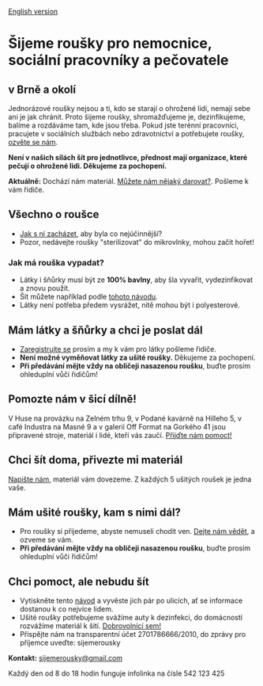 [English version](https://en.sijemerousky.cz/)

# Šijeme roušky pro nemocnice, sociální pracovníky a pečovatele

## v Brně a okolí

Jednorázové roušky nejsou a ti, kdo se starají o ohrožené lidi, nemají sebe ani je jak chránit. Proto šijeme roušky, shromažďujeme je, dezinfikujeme, balíme a rozdáváme tam, kde jsou třeba. Pokud jste terénní pracovníci, pracujete v sociálních službách nebo zdravotnictví a potřebujete roušky, [ozvěte se nám](https://docs.google.com/forms/d/e/1FAIpQLScT2zbyMPZp4LBdd6X_dBT3eAm15iF6gO4dS5KwYaPchdvWbA/viewform?usp=sf_link).

**Není v našich silách šít pro jednotlivce, přednost mají organizace, které pečují o ohrožené lidi. Děkujeme za pochopení.**

**Aktuálně:** Dochází nám materiál. [Můžete nám nějaký darovat?](https://docs.google.com/forms/d/e/1FAIpQLSdjZqHkglV2Gdva7ELOEVB6H6uPRfy8BAUKaHk2O_XiOAZpKw/viewform). Pošleme k vám řidiče. 

## Všechno o roušce
- [Jak s ní zacházet](https://scontent-prg1-1.xx.fbcdn.net/v/t1.15752-9/89870226_237727443933011_1964651537363894272_n.jpg?_nc_cat=105&_nc_sid=b96e70&_nc_ohc=dVfo8V14Zp4AX8Dj61Y&_nc_ht=scontent-prg1-1.xx&oh=dbc6920533f1e772bf43a4f1ca86ea3f&oe=5E93B966), aby byla co nejúčinnější?
- Pozor, nedávejte roušky "sterilizovat" do mikrovlnky, mohou začít hořet!

### Jak má rouška vypadat?
- Látky i šňůrky musí být ze **100% bavlny**, aby šla vyvařit, vydezinfikovat a znovu použít.
- Šít můžete například podle [tohoto návodu](https://drive.google.com/file/d/1jOadZlnYxfrnmT8MQqnZtCpBY7mKhgs1/view?usp=sharing).
- Látky není potřeba předem vysrážet, nitě mohou být i polyesterové.

## Mám látky a šňůrky a chci je poslat dál
- [Zaregistrujte se](https://docs.google.com/forms/d/e/1FAIpQLSdjZqHkglV2Gdva7ELOEVB6H6uPRfy8BAUKaHk2O_XiOAZpKw/viewform) prosím a my k vám pro látky pošleme řidiče. 
- **Není možné vyměňovat látky za ušité roušky.** Děkujeme za pochopení.
- **Při předávání mějte vždy na obličeji nasazenou roušku**, buďte prosím ohleduplní vůči řidičům!

## Pomozte nám v šicí dílně!
V Huse na provázku na Zelném trhu 9, v Podané kavárně na Hilleho 5, v café Industra na Masné 9 a v galerii Off Format na Gorkého 41 jsou připravené stroje, materiál i lidé, kteří vás zaučí. [Přijďte nám pomoct!](https://www.ced-brno.cz/rousky) 

## Chci šít doma, přivezte mi materiál
[Napište nám](https://docs.google.com/forms/d/e/1FAIpQLSdjZqHkglV2Gdva7ELOEVB6H6uPRfy8BAUKaHk2O_XiOAZpKw/viewform?usp=sf_link), materiál vám dovezeme. Z každých 5 ušitých roušek je jedna vaše.

## Mám ušité roušky, kam s nimi dál?
- Pro roušky si přijedeme, abyste nemuseli chodit ven. [Dejte nám vědět](https://docs.google.com/forms/d/e/1FAIpQLSdjZqHkglV2Gdva7ELOEVB6H6uPRfy8BAUKaHk2O_XiOAZpKw/viewform?usp=sf_link), a ozveme se vám.
- **Při předávání mějte vždy na obličeji nasazenou roušku**, buďte prosím ohleduplní vůči řidičům!

## Chci pomoct, ale nebudu šít
- Vytiskněte tento [návod](https://drive.google.com/file/d/1jOadZlnYxfrnmT8MQqnZtCpBY7mKhgs1/view?usp=sharing) a vyvěste jich pár po ulicích, ať se informace dostanou k co nejvíce lidem.
- Ušité roušky potřebujeme svážíme auty k dezinfekci, do domácností rozvážíme materiál k šití. [Dobrovolnící sem!](https://forms.gle/gsR5SUx9Ep1wG3bt7)
- Přispějte nám na transparentní účet 2701786666/2010, do zprávy pro příjemce uveďte: sijemerousky


**Kontakt:** [sijemerousky@gmail.com](mailto:sijemerousky@gmail.com)

Každý den od 8 do 18 hodin funguje infolinka na čísle 542 123 425


